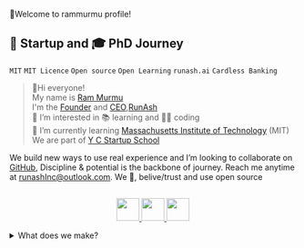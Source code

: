 🙏Welcome to rammurmu profile!
## 🚀 Startup and 🎓 PhD Journey 
`MIT` `MIT Licence` `Open source` `Open Learning` `runash.ai` `Cardless Banking `
>👋Hi everyone!<br>
My name is [Ram Murmu](https://github.com/in/linkedin.com)<br>I'm the [Founder](https://runash.in) and [CEO](https://runash.in),[RunAsh](https://runash.in)<br>
👀 I’m interested in 📚 learning and 🧑‍💻 coding<br>
🌱 I’m currently learning [Massachusetts Institute of Technology](https://mit.com) (MIT)<br>We are part of [Y C Startup School](www.ycombinator.com)<br>


We build new ways to use real experience and
I’m looking to collaborate on [GitHub](github.com/rammurmu/),
Discipline & potential is the backbone of journey.
Reach me anytime at runashInc@outlook.com.
We 💖, belive/trust and  use open source 

<div align="center">
  <strong>
    <h2 align="center"></h2>
  </strong>
  
  <p align="center">
    <a href="https://www.runash.in">
      <img src="https://www.embla-carousel.com/javascript-logo.svg" width="40" height="40" />
    </a>
    <a href="https://www.runash.in">
      <img src="https://www.embla-carousel.com/typescript-logo.svg" width="40" height="40" />
    </a>
    <a href="https://www.runash.in">
      <img src="https://www.embla-carousel.com/react-logo.svg" width="40" height="40" />
    </a>
  </p>
  </div>
  
<details><Summary>What does we make?</Summary>
<p>Yes, today and tomorrow for we are building runash live streaming marketplace and platform.in fact, we've been doing this since <b>November 12 th,2007.</b> That's when we made our first offline small retail store </p>


**Open source today and future**


Open source philosophies for [`code`](),[`data`](), [`policy development`](),and [`culture`]() [`AI`](https://open.ai)

Shape the future of live retail streaming 
<details><Summary>RunAsh built with hybrid technologies</Summary>
<p>
Popular programing language and framework 

`React`   
`Hybrid static and React` `Next.js v13` `Next.js flexible React framework` `Hybrid SSG and SSR` `Data fatching SWR or React Query` `TypeScript` `JavaScript` `Babel` `Turbopack`  `Webpack` `Rust` `Tailwind`  `Pro-tailwind` `Prettier` `NextAuth.js` `Vercel` `PlanetScale` `Prisma` `Ruby` `Storybook` `Jeklly` `tremor` `react-chart`

`aws`

`GCP`

</p>
</details>
<details><Summary>RunAsh Community</Summary>




An interconnected live retailers & influencers community 
The opene source community is the ❤️ heart of runash live retail streaming and fundamental to how we build software today
<br>
Contributing to the RunAsh ecosystem<br>
We contribute to the platform we rely on to build and run hybrid runash live streaming while also maintaining our own open source project like<br>
- https://runash.in <br>A live retail streaming platform<br>
- https://runash.live <br>A live sell streaming platform 
 
 
Appendex
See what's next on our roadmap and let us know if you have any suggestion oh, and by the way,we are always hiring talented,passionate people to join our team

</details>
CONTRIBUTING guid for more information on getting started<br>
<b>Note:</b> You can check out the runash .js  .jsx  .ts  .tsx live streaming open source GitHub repository - your feedback and contributions are welcome!

`API`  `LIVE API` or `STREAMING API` `LIVE ON DEMAND API` `DOMAIN EXPERT` `DEEPER DIVE` 
```[tasklist]
My task 
https://github.com/rammurmu/runash.js
Draft issue runash.js 
```

<!---

Ram Murmu/rammurmu is a ✨ special ✨ repository because its `README.md` (this file) appears on your GitHub profile.

You can click the Preview link to take a look at your changes.

--->

